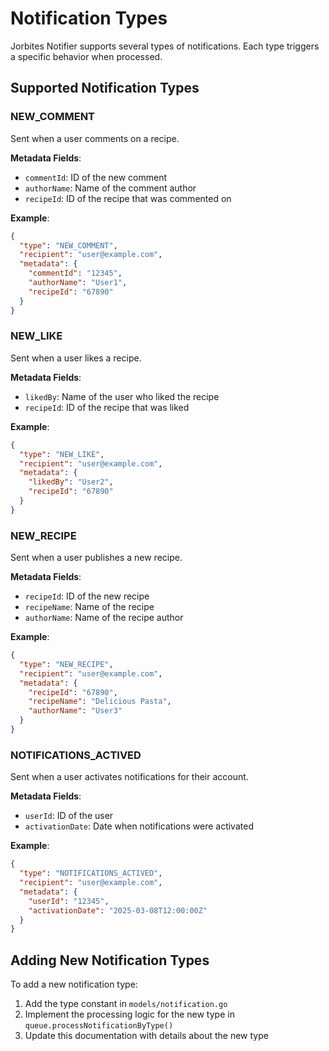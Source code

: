 # Notification Types

Jorbites Notifier supports several types of notifications. Each type triggers a specific behavior when processed.

## Supported Notification Types

### NEW_COMMENT

Sent when a user comments on a recipe.

**Metadata Fields**:
- `commentId`: ID of the new comment
- `authorName`: Name of the comment author
- `recipeId`: ID of the recipe that was commented on

**Example**:
```json
{
  "type": "NEW_COMMENT",
  "recipient": "user@example.com",
  "metadata": {
    "commentId": "12345",
    "authorName": "User1",
    "recipeId": "67890"
  }
}
```

### NEW_LIKE

Sent when a user likes a recipe.

**Metadata Fields**:
- `likedBy`: Name of the user who liked the recipe
- `recipeId`: ID of the recipe that was liked

**Example**:
```json
{
  "type": "NEW_LIKE",
  "recipient": "user@example.com",
  "metadata": {
    "likedBy": "User2",
    "recipeId": "67890"
  }
}
```

### NEW_RECIPE

Sent when a user publishes a new recipe.

**Metadata Fields**:
- `recipeId`: ID of the new recipe
- `recipeName`: Name of the recipe
- `authorName`: Name of the recipe author

**Example**:
```json
{
  "type": "NEW_RECIPE",
  "recipient": "user@example.com",
  "metadata": {
    "recipeId": "67890",
    "recipeName": "Delicious Pasta",
    "authorName": "User3"
  }
}
```

### NOTIFICATIONS_ACTIVED

Sent when a user activates notifications for their account.

**Metadata Fields**:
- `userId`: ID of the user
- `activationDate`: Date when notifications were activated

**Example**:
```json
{
  "type": "NOTIFICATIONS_ACTIVED",
  "recipient": "user@example.com",
  "metadata": {
    "userId": "12345",
    "activationDate": "2025-03-08T12:00:00Z"
  }
}
```

## Adding New Notification Types

To add a new notification type:

1. Add the type constant in `models/notification.go`
2. Implement the processing logic for the new type in `queue.processNotificationByType()`
3. Update this documentation with details about the new type
